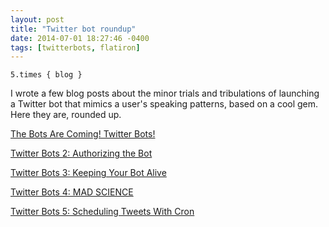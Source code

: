 ```yaml
---
layout: post
title: "Twitter bot roundup"
date: 2014-07-01 18:27:46 -0400
tags: [twitterbots, flatiron]
---
```



`5.times { blog }`

I wrote a few blog posts about the minor trials and tribulations of launching a Twitter bot that mimics a user's speaking patterns, based on a cool gem. Here they are, rounded up.

[The Bots Are Coming! Twitter Bots!](http://ablwr.github.io/blog/2014/06/24/twitter-bots/)

[Twitter Bots 2: Authorizing the Bot](http://ablwr.github.io/blog/2014/06/25/twitter-bots-2-authorizing-the-bot/)

[Twitter Bots 3: Keeping Your Bot Alive](http://ablwr.github.io/blog/2014/06/28/twitter-bots-3-keeping-your-bot-alive/)

[Twitter Bots 4: MAD SCIENCE](http://ablwr.github.io/blog/2014/06/28/twitter-bots-4-mad-science/)

[Twitter Bots 5: Scheduling Tweets With Cron](http://ablwr.github.io/blog/2014/06/29/twitter-bots-5-scheduling-tweets-with-cron/)
